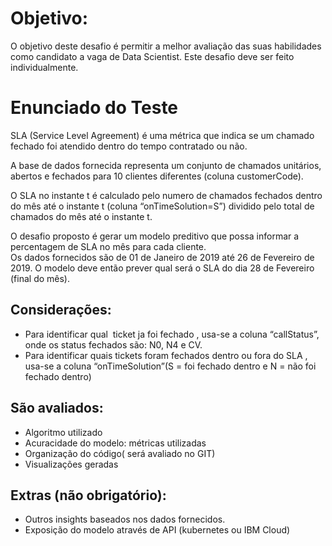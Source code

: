 # Objetivo:
O objetivo deste desafio é permitir a melhor avaliação das suas habilidades como candidato a vaga de Data Scientist. Este desafio deve ser feito individualmente.

# Enunciado do Teste

SLA (Service Level Agreement) é uma métrica que indica se um chamado fechado foi atendido dentro do tempo contratado ou não.

A base de dados fornecida representa um conjunto de chamados unitários, abertos e fechados para 10 clientes diferentes (coluna customerCode).

O SLA no instante t é calculado pelo numero de chamados fechados dentro do mês até o instante t (coluna “onTimeSolution=S”) dividido pelo total de chamados do mês até o instante t.

O desafio proposto é gerar um modelo preditivo que possa informar a percentagem de SLA no mês para cada cliente.  
Os dados fornecidos são de 01 de Janeiro de 2019 até 26 de Fevereiro de 2019. O modelo deve então prever qual será o SLA do dia 28 de Fevereiro (final do mês).

  ## Considerações:
  * Para identificar qual  ticket ja foi fechado , usa-se a coluna “callStatus”, onde os status fechados são: N0, N4 e CV.
  * Para identificar quais tickets foram fechados dentro ou fora do SLA , usa-se a coluna “onTimeSolution”(S = foi fechado dentro e N = não foi fechado dentro)

  ## São avaliados:
  * Algoritmo utilizado
  * Acuracidade do modelo: métricas utilizadas
  * Organização do código( será avaliado no GIT)
  * Visualizações geradas

  ## Extras (não obrigatório):
  * Outros insights baseados nos dados fornecidos.
  * Exposição do modelo através de API (kubernetes ou IBM Cloud)
